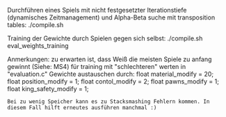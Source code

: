 
Durchführen eines Spiels mit nicht festgesetzter Iterationstiefe (dynamisches Zeitmanagement) und Alpha-Beta suche mit transposition tables:
./compile.sh


Training der Gewichte durch Spielen gegen sich selbst:
./compile.sh eval_weights_training

Anmerkungen:
    zu erwarten ist, dass Weiß die meisten Spiele zu anfang gewinnt (Siehe: MS4)
    für training mit "schlechteren" werten in "evaluation.c" Gewichte austauschen durch:
        float material_modify = 20;
        float position_modify = 1;
        float contol_modify =  2;
        float pawns_modify = 1;
        float king_safety_modify = 1;

    Bei zu wenig Speicher kann es zu Stacksmashing Fehlern kommen. In diesem Fall hilft erneutes ausführen manchmal :)
    